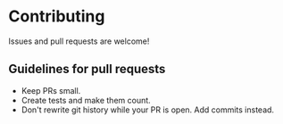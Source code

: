 # Contributing

Issues and pull requests are welcome!

## Guidelines for pull requests

* Keep PRs small.
* Create tests and make them count.
* Don't rewrite git history while your PR is open. Add commits instead.
